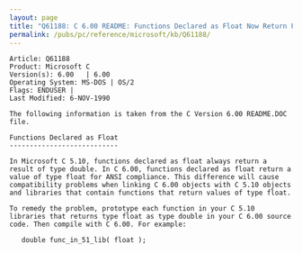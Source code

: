```yaml
---
layout: page
title: "Q61188: C 6.00 README: Functions Declared as Float Now Return Float"
permalink: /pubs/pc/reference/microsoft/kb/Q61188/
---
```


	Article: Q61188
	Product: Microsoft C
	Version(s): 6.00   | 6.00
	Operating System: MS-DOS | OS/2
	Flags: ENDUSER |
	Last Modified: 6-NOV-1990
	
	The following information is taken from the C Version 6.00 README.DOC
	file.
	
	Functions Declared as Float
	---------------------------
	
	In Microsoft C 5.10, functions declared as float always return a
	result of type double. In C 6.00, functions declared as float return a
	value of type float for ANSI compliance. This difference will cause
	compatibility problems when linking C 6.00 objects with C 5.10 objects
	and libraries that contain functions that return values of type float.
	
	To remedy the problem, prototype each function in your C 5.10
	libraries that returns type float as type double in your C 6.00 source
	code. Then compile with C 6.00. For example:
	
	   double func_in_51_lib( float );
